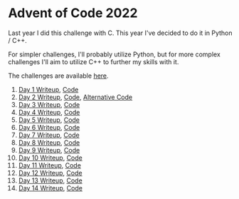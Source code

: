 # Advent of Code 2022

Last year I did this challenge with C. This year I've decided to do it in Python / C++.

For simpler challenges, I'll probably utilize Python, but for more complex challenges I'll aim to utilize C++ to further my skills with it.

The challenges are available [here](https://adventofcode.com/2022/).

01. [Day 1 Writeup](./Day%201/README.md), [Code](./Day%201/day1.py)
02. [Day 2 Writeup](./Day%202/README.md), [Code](./Day%202/day2.cpp), [Alternative Code](./Day%202/day2_alternative.cpp)
03. [Day 3 Writeup](./Day%203/README.md), [Code](./Day%203/day3.cpp)
04. [Day 4 Writeup](./Day%204/README.md), [Code](./Day%204/day4.cpp)
05. [Day 5 Writeup](./Day%205/README.md), [Code](./Day%205/day5.cpp)
06. [Day 6 Writeup](./Day%206/README.md), [Code](./Day%206/day6.cpp)
07. [Day 7 Writeup](./Day%207/README.md), [Code](./Day%207/day7.cpp)
08. [Day 8 Writeup](./Day%208/README.md), [Code](./Day%208/day8.cpp)
09. [Day 9 Writeup](./Day%209/README.md), [Code](./Day%209/day9.cpp)
10. [Day 10 Writeup](./Day%2010/README.md), [Code](./Day%2010/day10.cpp)
11. [Day 11 Writeup](./Day%2011/README.md), [Code](./Day%2011/day11.cpp)
12. [Day 12 Writeup](./Day%2012/README.md), [Code](./Day%2012/day12.cpp)
13. [Day 13 Writeup](./Day%2013/README.md), [Code](./Day%2013/day13.cpp)
14. [Day 14 Writeup](./Day%2014/README.md), [Code](./Day%2014/day14.cpp)
